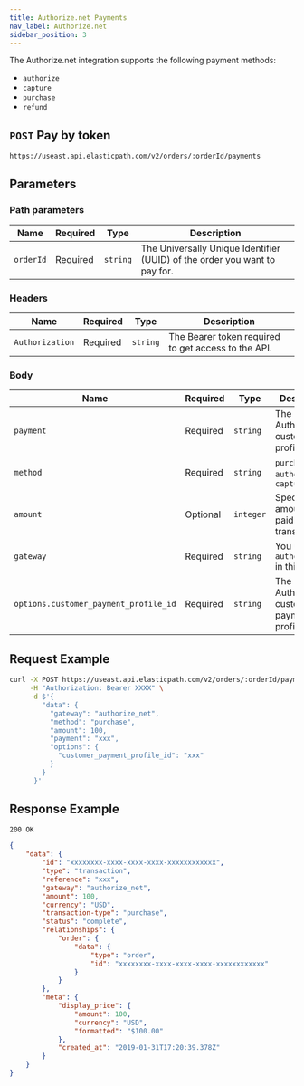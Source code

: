 ```yaml
---
title: Authorize.net Payments
nav_label: Authorize.net
sidebar_position: 3
---
```


The Authorize.net integration supports the following payment methods:

- `authorize`
- `capture`
- `purchase`
- `refund`

## `POST` Pay by token

```http
https://useast.api.elasticpath.com/v2/orders/:orderId/payments
```

## Parameters

### Path parameters

| Name | Required | Type | Description |
| --- | --- | --- | --- |
| `orderId` | Required | `string` | The Universally Unique Identifier (UUID) of the order you want to pay for. |

### Headers

| Name | Required | Type | Description |
| --- | --- | --- | --- |
| `Authorization` | Required | `string` | The Bearer token required to get access to the API. |

### Body

| Name | Required | Type | Description |
| --- | --- | --- | --- |
| `payment` | Required | `string` | The Authorize.net customer profile ID. |
| `method` | Required | `string` | `purchase`, `authorize`, `capture` |
| `amount` | Optional | `integer` | Specifies the amount to be paid for the transaction. |
| `gateway` | Required | `string` | You use `authorize_net` in this case. |
| `options.customer_payment_profile_id` | Required | `string` | The Authorize.net customer payment profile ID. |

## Request Example

```bash
curl -X POST https://useast.api.elasticpath.com/v2/orders/:orderId/payments \
     -H "Authorization: Bearer XXXX" \
     -d $'{
        "data": {
          "gateway": "authorize_net",
          "method": "purchase",
          "amount": 100,
          "payment": "xxx",
          "options": {
            "customer_payment_profile_id": "xxx"
          }
        }
      }'
```

## Response Example

`200 OK`


```json
{
    "data": {
        "id": "xxxxxxxx-xxxx-xxxx-xxxx-xxxxxxxxxxxx",
        "type": "transaction",
        "reference": "xxx",
        "gateway": "authorize_net",
        "amount": 100,
        "currency": "USD",
        "transaction-type": "purchase",
        "status": "complete",
        "relationships": {
            "order": {
                "data": {
                    "type": "order",
                    "id": "xxxxxxxx-xxxx-xxxx-xxxx-xxxxxxxxxxxx"
                }
            }
        },
        "meta": {
            "display_price": {
                "amount": 100,
                "currency": "USD",
                "formatted": "$100.00"
            },
            "created_at": "2019-01-31T17:20:39.378Z"
        }
    }
}
```
